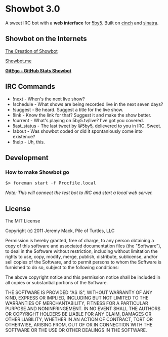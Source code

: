 # Showbot 3.0

A sweet IRC bot with a **web interface** for [5by5](http://5by5.tv). 
Built on [cinch](https://github.com/cinchrb/cinch) and [sinatra](http://www.sinatrarb.com/).

## Showbot on the Internets

[The Creation of Showbot](http://pileofturtles.com/2011/07/showbot/)

[Showbot.me](http://showbot.me)

**[GitEgo - GitHub Stats Showbot](http://gitego.com/mutewinter/Showbot)**

## IRC Commands

* !next - When's the next live show?
* !schedule - What shows are being recorded live in the next seven days?
* !suggest - Be heard. Suggest a title for the live show.
* !link - Know the link for that? Suggest it and make the show better.
* !current - What's playing on 5by5.tv/live? I've got you covered.
* !last_status - The last tweet by @5by5, delievered to you in IRC. Sweet.
* !about - Was showbot coded or did it spontaniously come into existence?
* !help - Uh, this.

## Development

### How to make Showbot go

<pre>
$> foreman start -f Procfile.local
</pre>

_Note: This will connect the test bot to IRC and start a local web server._

## License

The MIT License

Copyright (c) 2011 Jeremy Mack, Pile of Turtles, LLC

Permission is hereby granted, free of charge, to any person obtaining a copy
of this software and associated documentation files (the "Software"), to deal
in the Software without restriction, including without limitation the rights
to use, copy, modify, merge, publish, distribute, sublicense, and/or sell
copies of the Software, and to permit persons to whom the Software is
furnished to do so, subject to the following conditions:

The above copyright notice and this permission notice shall be included in
all copies or substantial portions of the Software.

THE SOFTWARE IS PROVIDED "AS IS", WITHOUT WARRANTY OF ANY KIND, EXPRESS OR
IMPLIED, INCLUDING BUT NOT LIMITED TO THE WARRANTIES OF MERCHANTABILITY,
FITNESS FOR A PARTICULAR PURPOSE AND NONINFRINGEMENT. IN NO EVENT SHALL THE
AUTHORS OR COPYRIGHT HOLDERS BE LIABLE FOR ANY CLAIM, DAMAGES OR OTHER
LIABILITY, WHETHER IN AN ACTION OF CONTRACT, TORT OR OTHERWISE, ARISING FROM,
OUT OF OR IN CONNECTION WITH THE SOFTWARE OR THE USE OR OTHER DEALINGS IN
THE SOFTWARE.

